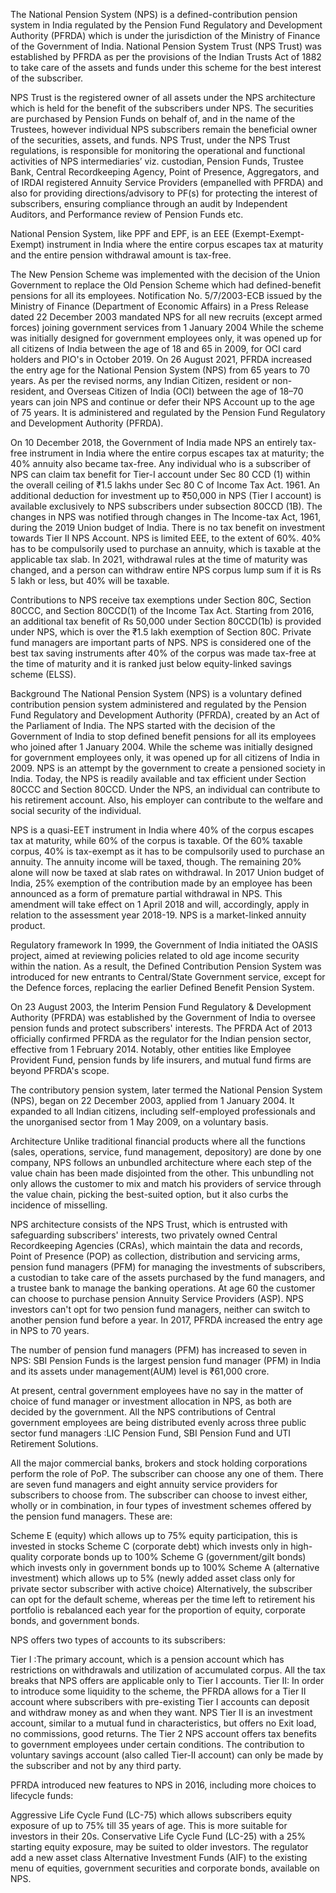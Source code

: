 The National Pension System (NPS) is a defined-contribution pension system in India regulated by the Pension Fund Regulatory and Development Authority (PFRDA) which is under the jurisdiction of the Ministry of Finance of the Government of India. National Pension System Trust (NPS Trust) was established by PFRDA as per the provisions of the Indian Trusts Act of 1882 to take care of the assets and funds under this scheme for the best interest of the subscriber.

NPS Trust is the registered owner of all assets under the NPS architecture which is held for the benefit of the subscribers under NPS. The securities are purchased by Pension Funds on behalf of, and in the name of the Trustees, however individual NPS subscribers remain the beneficial owner of the securities, assets, and funds. NPS Trust, under the NPS Trust regulations, is responsible for monitoring the operational and functional activities of NPS intermediaries’ viz. custodian, Pension Funds, Trustee Bank, Central Recordkeeping Agency, Point of Presence, Aggregators, and of IRDAI registered Annuity Service Providers (empanelled with PFRDA) and also for providing directions/advisory to PF(s) for protecting the interest of subscribers, ensuring compliance through an audit by Independent Auditors, and Performance review of Pension Funds etc.

National Pension System, like PPF and EPF, is an EEE (Exempt-Exempt-Exempt) instrument in India where the entire corpus escapes tax at maturity and the entire pension withdrawal amount is tax-free.

The New Pension Scheme was implemented with the decision of the Union Government to replace the Old Pension Scheme which had defined-benefit pensions for all its employees. Notification No. 5/7/2003-ECB issued by the Ministry of Finance (Department of Economic Affairs) in a Press Release dated 22 December 2003 mandated NPS for all new recruits (except armed forces) joining government services from 1 January 2004 While the scheme was initially designed for government employees only, it was opened up for all citizens of India between the age of 18 and 65 in 2009, for OCI card holders and PIO's in October 2019. On 26 August 2021, PFRDA increased the entry age for the National Pension System (NPS) from 65 years to 70 years. As per the revised norms, any Indian Citizen, resident or non-resident, and Overseas Citizen of India (OCI) between the age of 18–70 years can join NPS and continue or defer their NPS Account up to the age of 75 years. It is administered and regulated by the Pension Fund Regulatory and Development Authority (PFRDA).

On 10 December 2018, the Government of India made NPS an entirely tax-free instrument in India where the entire corpus escapes tax at maturity; the 40% annuity also became tax-free. Any individual who is a subscriber of NPS can claim tax benefit for Tier-I account under Sec 80 CCD (1) within the overall ceiling of ₹1.5 lakhs under Sec 80 C of Income Tax Act. 1961. An additional deduction for investment up to ₹50,000 in NPS (Tier I account) is available exclusively to NPS subscribers under subsection 80CCD (1B). The changes in NPS was notified through changes in The Income-tax Act, 1961, during the 2019 Union budget of India. There is no tax benefit on investment towards Tier II NPS Account. NPS is limited EEE, to the extent of 60%. 40% has to be compulsorily used to purchase an annuity, which is taxable at the applicable tax slab. In 2021, withdrawal rules at the time of maturity was changed, and a person can withdraw entire NPS corpus lump sum if it is Rs 5 lakh or less, but 40% will be taxable.

Contributions to NPS receive tax exemptions under Section 80C, Section 80CCC, and Section 80CCD(1) of the Income Tax Act. Starting from 2016, an additional tax benefit of Rs 50,000 under Section 80CCD(1b) is provided under NPS, which is over the ₹1.5 lakh exemption of Section 80C. Private fund managers are important parts of NPS. NPS is considered one of the best tax saving instruments after 40% of the corpus was made tax-free at the time of maturity and it is ranked just below equity-linked savings scheme (ELSS).

Background The National Pension System (NPS) is a voluntary defined contribution pension system administered and regulated by the Pension Fund Regulatory and Development Authority (PFRDA), created by an Act of the Parliament of India. The NPS started with the decision of the Government of India to stop defined benefit pensions for all its employees who joined after 1 January 2004. While the scheme was initially designed for government employees only, it was opened up for all citizens of India in 2009. NPS is an attempt by the government to create a pensioned society in India. Today, the NPS is readily available and tax efficient under Section 80CCC and Section 80CCD. Under the NPS, an individual can contribute to his retirement account. Also, his employer can contribute to the welfare and social security of the individual.

NPS is a quasi-EET instrument in India where 40% of the corpus escapes tax at maturity, while 60% of the corpus is taxable. Of the 60% taxable corpus, 40% is tax-exempt as it has to be compulsorily used to purchase an annuity. The annuity income will be taxed, though. The remaining 20% alone will now be taxed at slab rates on withdrawal. In 2017 Union budget of India, 25% exemption of the contribution made by an employee has been announced as a form of premature partial withdrawal in NPS. This amendment will take effect on 1 April 2018 and will, accordingly, apply in relation to the assessment year 2018-19. NPS is a market-linked annuity product.

Regulatory framework In 1999, the Government of India initiated the OASIS project, aimed at reviewing policies related to old age income security within the nation. As a result, the Defined Contribution Pension System was introduced for new entrants to Central/State Government service, except for the Defence forces, replacing the earlier Defined Benefit Pension System.

On 23 August 2003, the Interim Pension Fund Regulatory & Development Authority (PFRDA) was established by the Government of India to oversee pension funds and protect subscribers' interests. The PFRDA Act of 2013 officially confirmed PFRDA as the regulator for the Indian pension sector, effective from 1 February 2014. Notably, other entities like Employee Provident Fund, pension funds by life insurers, and mutual fund firms are beyond PFRDA's scope.

The contributory pension system, later termed the National Pension System (NPS), began on 22 December 2003, applied from 1 January 2004. It expanded to all Indian citizens, including self-employed professionals and the unorganised sector from 1 May 2009, on a voluntary basis.

Architecture Unlike traditional financial products where all the functions (sales, operations, service, fund management, depository) are done by one company, NPS follows an unbundled architecture where each step of the value chain has been made disjointed from the other. This unbundling not only allows the customer to mix and match his providers of service through the value chain, picking the best-suited option, but it also curbs the incidence of misselling.

NPS architecture consists of the NPS Trust, which is entrusted with safeguarding subscribers' interests, two privately owned Central Recordkeeping Agencies (CRAs), which maintain the data and records, Point of Presence (POP) as collection, distribution and servicing arms, pension fund managers (PFM) for managing the investments of subscribers, a custodian to take care of the assets purchased by the fund managers, and a trustee bank to manage the banking operations. At age 60 the customer can choose to purchase pension Annuity Service Providers (ASP). NPS investors can't opt for two pension fund managers, neither can switch to another pension fund before a year. In 2017, PFRDA increased the entry age in NPS to 70 years.

The number of pension fund managers (PFM) has increased to seven in NPS: SBI Pension Funds is the largest pension fund manager (PFM) in India and its assets under management(AUM) level is ₹61,000 crore.

At present, central government employees have no say in the matter of choice of fund manager or investment allocation in NPS, as both are decided by the government. All the NPS contributions of Central government employees are being distributed evenly across three public sector fund managers :LIC Pension Fund, SBI Pension Fund and UTI Retirement Solutions.

All the major commercial banks, brokers and stock holding corporations perform the role of PoP. The subscriber can choose any one of them. There are seven fund managers and eight annuity service providers for subscribers to choose from. The subscriber can choose to invest either, wholly or in combination, in four types of investment schemes offered by the pension fund managers. These are:

Scheme E (equity) which allows up to 75% equity participation, this is invested in stocks Scheme C (corporate debt) which invests only in high-quality corporate bonds up to 100% Scheme G (government/gilt bonds) which invests only in government bonds up to 100% Scheme A (alternative investment) which allows up to 5% (newly added asset class only for private sector subscriber with active choice) Alternatively, the subscriber can opt for the default scheme, whereas per the time left to retirement his portfolio is rebalanced each year for the proportion of equity, corporate bonds, and government bonds.

NPS offers two types of accounts to its subscribers:

Tier I :The primary account, which is a pension account which has restrictions on withdrawals and utilization of accumulated corpus. All the tax breaks that NPS offers are applicable only to Tier I accounts. Tier II: In order to introduce some liquidity to the scheme, the PFRDA allows for a Tier II account where subscribers with pre-existing Tier I accounts can deposit and withdraw money as and when they want. NPS Tier II is an investment account, similar to a mutual fund in characteristics, but offers no Exit load, no commissions, good returns. The Tier 2 NPS account offers tax benefits to government employees under certain conditions. The contribution to voluntary savings account (also called Tier-II account) can only be made by the subscriber and not by any third party.

PFRDA introduced new features to NPS in 2016, including more choices to lifecycle funds:

Aggressive Life Cycle Fund (LC-75) which allows subscribers equity exposure of up to 75% till 35 years of age. This is more suitable for investors in their 20s. Conservative Life Cycle Fund (LC-25) with a 25% starting equity exposure, may be suited to older investors. The regulator add a new asset class Alternative Investment Funds (AIF) to the existing menu of equities, government securities and corporate bonds, available on NPS.